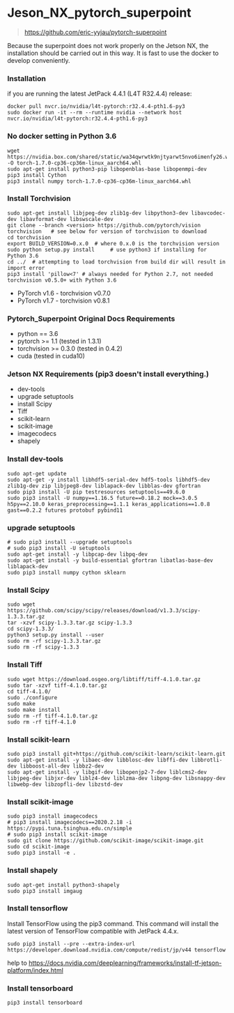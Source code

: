 # Jeson_NX_pytorch_superpoint

> https://github.com/eric-yyjau/pytorch-superpoint

Because the superpoint does not work properly on the Jetson NX, the installation should be carried out in this way.
It is fast to use the docker to develop conveniently.

### Installation
if you are running the latest JetPack 4.4.1 (L4T R32.4.4) release:
```
docker pull nvcr.io/nvidia/l4t-pytorch:r32.4.4-pth1.6-py3
sudo docker run -it --rm --runtime nvidia --network host nvcr.io/nvidia/l4t-pytorch:r32.4.4-pth1.6-py3
```

### No docker setting in Python 3.6
```
wget https://nvidia.box.com/shared/static/wa34qwrwtk9njtyarwt5nvo6imenfy26.whl -O torch-1.7.0-cp36-cp36m-linux_aarch64.whl
sudo apt-get install python3-pip libopenblas-base libopenmpi-dev 
pip3 install Cython
pip3 install numpy torch-1.7.0-cp36-cp36m-linux_aarch64.whl
```

### Install Torchvision
```
sudo apt-get install libjpeg-dev zlib1g-dev libpython3-dev libavcodec-dev libavformat-dev libswscale-dev
git clone --branch <version> https://github.com/pytorch/vision torchvision   # see below for version of torchvision to download
cd torchvision
export BUILD_VERSION=0.x.0  # where 0.x.0 is the torchvision version  
sudo python setup.py install     # use python3 if installing for Python 3.6
cd ../  # attempting to load torchvision from build dir will result in import error
pip3 install 'pillow<7' # always needed for Python 2.7, not needed torchvision v0.5.0+ with Python 3.6
```

- PyTorch v1.6 - torchvision v0.7.0
- PyTorch v1.7 - torchvision v0.8.1

### Pytorch_Superpoint Original Docs Requirements
- python == 3.6
- pytorch >= 1.1 (tested in 1.3.1)
- torchvision >= 0.3.0 (tested in 0.4.2)
- cuda (tested in cuda10)

### Jetson NX Requirements (pip3 doesn't install everything.)
- dev-tools
- upgrade setuptools
- install Scipy
- Tiff
- scikit-learn
- scikit-image
- imagecodecs
- shapely

### Install dev-tools
```
sudo apt-get update
sudo apt-get -y install libhdf5-serial-dev hdf5-tools libhdf5-dev zlib1g-dev zip libjpeg8-dev liblapack-dev libblas-dev gfortran
sudo pip3 install -U pip testresources setuptools==49.6.0
sudo pip3 install -U numpy==1.16.5 future==0.18.2 mock==3.0.5 h5py==2.10.0 keras_preprocessing==1.1.1 keras_applications==1.0.8 gast==0.2.2 futures protobuf pybind11
```

### upgrade setuptools
```
# sudo pip3 install --upgrade setuptools
# sudo pip3 install -U setuptools
sudo apt-get install -y libpcap-dev libpq-dev
sudo apt-get install -y build-essential gfortran libatlas-base-dev liblapack-dev
sudo pip3 install numpy cython sklearn
```

### Install Scipy
```
sudo wget https://github.com/scipy/scipy/releases/download/v1.3.3/scipy-1.3.3.tar.gz
tar -xzvf scipy-1.3.3.tar.gz scipy-1.3.3
cd scipy-1.3.3/
python3 setup.py install --user
sudo rm -rf scipy-1.3.3.tar.gz
sudo rm -rf scipy-1.3.3
```

### Install Tiff
```
sudo wget https://download.osgeo.org/libtiff/tiff-4.1.0.tar.gz
sudo tar -xzvf tiff-4.1.0.tar.gz
cd tiff-4.1.0/
sudo ./configure
sudo make
sudo make install
sudo rm -rf tiff-4.1.0.tar.gz
sudo rm -rf tiff-4.1.0
```

### Install scikit-learn
```
sudo pip3 install git+https://github.com/scikit-learn/scikit-learn.git
sudo apt-get install -y libaec-dev libblosc-dev libffi-dev libbrotli-dev libboost-all-dev libbz2-dev
sudo apt-get install -y libgif-dev libopenjp2-7-dev liblcms2-dev libjpeg-dev libjxr-dev liblz4-dev liblzma-dev libpng-dev libsnappy-dev libwebp-dev libzopfli-dev libzstd-dev
```

### Install scikit-image
```
sudo pip3 install imagecodecs
# pip3 install imagecodecs==2020.2.18 -i https://pypi.tuna.tsinghua.edu.cn/simple
# sudo pip3 install scikit-image
sudo git clone https://github.com/scikit-image/scikit-image.git
sudo cd scikit-image
sudo pip3 install -e .
```

### Install shapely
```
sudo apt-get install python3-shapely
sudo pip3 install imgaug
```

### Install tensorflow
Install TensorFlow using the pip3 command. This command will install the latest version of TensorFlow compatible with JetPack 4.4.x.
```
sudo pip3 install --pre --extra-index-url https://developer.download.nvidia.com/compute/redist/jp/v44 tensorflow
```

help to https://docs.nvidia.com/deeplearning/frameworks/install-tf-jetson-platform/index.html

### Install tensorboard
```
pip3 install tensorboard
```
